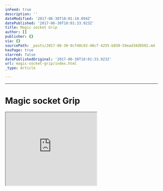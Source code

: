 ```yaml
---
inFeed: true
description: ''
dateModified: '2017-06-30T18:01:10.094Z'
datePublished: '2017-06-30T18:01:33.923Z'
title: Magic socket Grip
author: []
publisher: {}
via: {}
sourcePath: _posts/2017-06-30-0cf40c93-48cf-4255-b830-59ead34d9502.md
hasPage: true
starred: false
datePublishedOriginal: '2017-06-30T18:01:33.923Z'
url: magic-socket-grip/index.html
_type: Article

---
```

---

# Magic socket Grip

<iframe src="https://the-grid.github.io/ed-userhtml/?g=eJyFUstOwzAQ_BXLBwQHJ7SoCkEEREHihEAUxBEtzrZ1SWLL3qTw9zixqcJDcHG8s7uTmZFPS9UxWYFzBUe5VSUbTrFQzarCO6vLVpLophGOwNdKHGfTwyw_yjlThLWT2uBwo3eDBV8TmZM0dXKNNSTartK4x1kJBMINvxImkqmy4DvCs9NeX8_l26bgqoYVejT1cOiNtQtSVCEfzTdQ-1rqhrChgj82qkProGKeR0l2bZVhD1pX7MliI9dsUSF2yO6BvFpiCy1f_eeiBENo2VwRy8Qkv7n5IuEvq7fLJdrvuQRtum85_ouNGMXc6q1D60slkX22_H3sMAI7i7Mkzz-DNdswLyotgZRuCv7SEunmR67D2GVr-xTex4EtrnZWx-cguXWk4z6UJekXWH0bdtIHTCyEQ_hG6QY6CChnzsoQmfOZgTHJYDGRuk7DSLJx55NJNskOZ7O93tKzqYCW2tZFeDQxqOdu6jWvwTr0mltaiuNeSCD5R8XZW3yN-we7jQ-_mBaj" height="242" style=""></iframe>